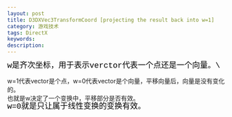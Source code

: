 ```yaml
---
layout: post
title: D3DXVec3TransformCoord [projecting the result back into w=1]
category: 游戏技术
tags: DirectX
keywords: 
description: 
---
```


<span
style="widows:2;text-transform:none;text-indent:0px;font:18px/21px verdana, 'courier new';white-space:normal;orphans:2;letter-spacing:normal;color:#000000;word-spacing:0px;-webkit-text-size-adjust:auto;-webkit-text-stroke-width:0px;">w是齐次坐标，用于表示verctor代表一个点还是一个向量。\

w=1代表vector是个点，w=0代表vector是个向量，平移向量后，向量是没有变化的。\
 也就是w决定了一个变换中，平移部分是否有效。</span>\
 <span
style="widows:2;text-transform:none;text-indent:0px;font:18px/21px verdana, 'courier new';white-space:normal;orphans:2;letter-spacing:normal;color:#000000;word-spacing:0px;-webkit-text-size-adjust:auto;-webkit-text-stroke-width:0px;">w=0就是只让属于线性变换的变换有效。</span>







